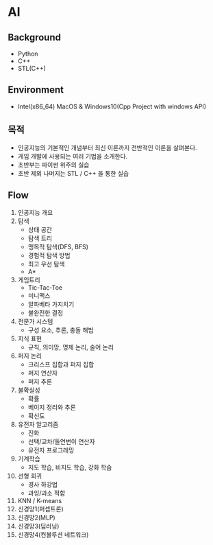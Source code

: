 # AI

## Background

- Python
- C++
- STL(C++)

## Environment

- Intel(x86_64) MacOS & Windows10(Cpp Project with windows API)

## 목적

- 인공지능의 기본적인 개념부터 최신 이론까지 전반적인 이론을 살펴본다.
- 게임 개발에 사용되는 여러 기법을 소개한다.
- 초반부는 파이썬 위주의 실습
- 초반 제외 나머지는 STL / C++ 을 통한 실습

## Flow

1. 인공지능 개요
2. 탐색
   - 상태 공간
    - 탐색 트리
    - 맹목적 탐색(DFS, BFS)
    - 경험적 탐색 방법
    - 최고 우선 탐색
    - A*
3. 게임트리
   - Tic-Tac-Toe
    - 미니맥스
    - 알파베타 가지치기
    - 불완전한 결정
4. 전문가 시스템
   - 구성 요소, 추론, 충돌 해법
5. 지식 표현
   - 규칙, 의미망, 명제 논리, 술어 논리
6. 퍼지 논리
   - 크리스프 집합과 퍼지 집합
    - 퍼지 연산자
    - 퍼지 추론
7. 불확실성
   - 확률
    - 베이지 정리와 추론
    - 확신도
8. 유전자 알고리즘
   - 진화
    - 선택/교차/돌연변이 연산자
    - 유전자 프로그래밍
9. 기계학습
   - 지도 학습, 비지도 학습, 강화 학슴
10. 선형 회귀
    - 경사 하강법
    - 과잉/과소 적합
11. KNN / K-means
12. 신경망1(퍼셉트론)
13. 신경망2(MLP)
14. 신경망3(딥러닝)
15. 신경망4(컨볼루션 네트워크)

